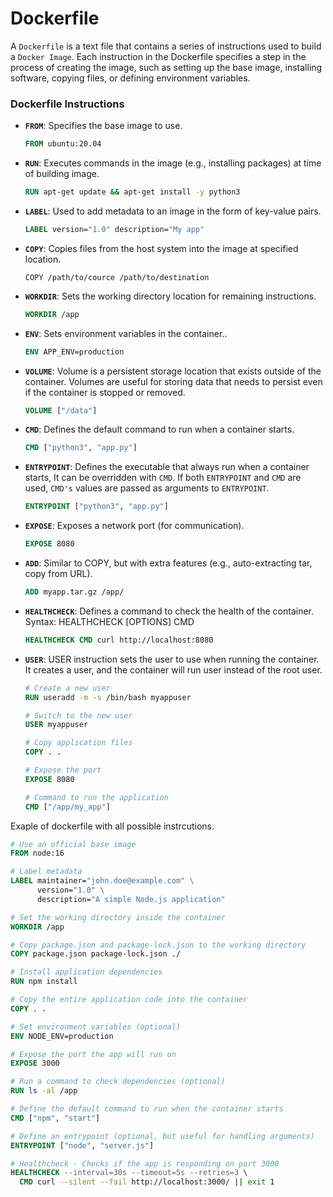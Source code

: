 # Dockerfile

A `Dockerfile` is a text file that contains a series of instructions used to build a `Docker Image`. Each instruction in the Dockerfile specifies a step in the process of creating the image, such as setting up the base image, installing software, copying files, or defining environment variables.

### **Dockerfile Instructions**
- **`FROM`**: Specifies the base image to use.
  ```dockerfile
  FROM ubuntu:20.04
  ```
- **`RUN`**: Executes commands in the image (e.g., installing packages) at time of building image.
  ```dockerfile
  RUN apt-get update && apt-get install -y python3
  ```
- **`LABEL`**: Used to add metadata to an image in the form of key-value pairs.
  ```dockerfile
  LABEL version="1.0" description="My app"
  ```
- **`COPY`**: Copies files from the host system into the image at specified location.
  ```
  COPY /path/to/cource /path/to/destination
  ```
- **`WORKDIR`**: Sets the working directory location for remaining instructions.
  ```dockerfile
  WORKDIR /app
  ```
- **`ENV`**: Sets environment variables in the container..
  ```dockerfile
  ENV APP_ENV=production
  ```
- **`VOLUME`**: Volume is a persistent storage location that exists outside of the container. Volumes are useful for storing data that needs to persist even if the container is stopped or removed.
  ```dockerfile
  VOLUME ["/data"]
  ```
- **`CMD`**: Defines the default command to run when a container starts.
  ```dockerfile
  CMD ["python3", "app.py"]
  ```
- **`ENTRYPOINT`**: Defines the executable that always run when a container starts, It can be overridden with `CMD`. If both `ENTRYPOINT` and `CMD` are used, `CMD's` values are passed as arguments to `ENTRYPOINT`.
  ```dockerfile
  ENTRYPOINT ["python3", "app.py"]
  ```
- **`EXPOSE`**: Exposes a network port (for communication).
  ```dockerfile
  EXPOSE 8080
  ```
- **`ADD`**: Similar to COPY, but with extra features (e.g., auto-extracting tar, copy from URL).
  ```dockerfile
  ADD myapp.tar.gz /app/
  ```
- **`HEALTHCHECK`**: Defines a command to check the health of the container.             
  Syntax: HEALTHCHECK [OPTIONS] CMD <command>
  ```dockerfile
  HEALTHCHECK CMD curl http://localhost:8080
  ```
- **`USER`**: USER instruction sets the user to use when running the container. It creates a user, and the container will run user instead of the root user.
  ```dockerfile
  # Create a new user
  RUN useradd -m -s /bin/bash myappuser

  # Switch to the new user
  USER myappuser

  # Copy application files
  COPY . .

  # Expose the port
  EXPOSE 8080

  # Command to run the application
  CMD ["/app/my_app"]
  ```



Exaple of dockerfile with all possible instrcutions.


```dockerfile
# Use an official base image
FROM node:16

# Label metadata
LABEL maintainer="john.doe@example.com" \
      version="1.0" \
      description="A simple Node.js application"

# Set the working directory inside the container
WORKDIR /app

# Copy package.json and package-lock.json to the working directory
COPY package.json package-lock.json ./

# Install application dependencies
RUN npm install

# Copy the entire application code into the container
COPY . .

# Set environment variables (optional)
ENV NODE_ENV=production

# Expose the port the app will run on
EXPOSE 3000

# Run a command to check dependencies (optional)
RUN ls -al /app

# Define the default command to run when the container starts
CMD ["npm", "start"]

# Define an entrypoint (optional, but useful for handling arguments)
ENTRYPOINT ["node", "server.js"]

# Healthcheck - Checks if the app is responding on port 3000
HEALTHCHECK --interval=30s --timeout=5s --retries=3 \
  CMD curl --silent --fail http://localhost:3000/ || exit 1
```









